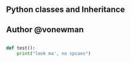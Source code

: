 ## Python classes and Inheritance
## Author @vonewman

```python

def test():
    print("look ma', no spcaes")
```